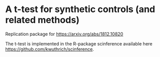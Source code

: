 # A t-test for synthetic controls (and related methods)

Replication package for https://arxiv.org/abs/1812.10820

The t-test is implemented in the R-package scinference available here https://github.com/kwuthrich/scinference.